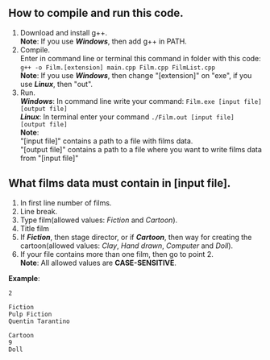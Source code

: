 ## How to compile and run this code.
1) Download and install g++.  
**Note**: If you use ***Windows***, then add g++ in PATH.
2) Compile.  
Enter in command line or terminal this command in folder with this code:
`g++ -o Film.[extension] main.cpp Film.cpp FilmList.cpp`  
**Note**: If you use ***Windows***, then change "[extension]" on "exe", if you use ***Linux***, then "out".
3) Run.  
    ***Windows***: In command line write your command: `Film.exe [input file] [output file]`  
    ***Linux***: In terminal enter your command `./Film.out [input file] [output file]`  
    **Note**:  
    "[input file]" contains a path to a file with films data.   
    "[output file]" contains a path to a file where you want to write films data from "[input file]" 

## What films data must contain in [input file].

1. In first line number of films.
2. Line break.
3. Type film(allowed values: *Fiction* and *Cartoon*).
4. Title film
5. If ***Fiction***, then stage director, 
or if ***Cartoon***, then way for creating the cartoon(allowed values: *Clay*, *Hand drawn*, *Computer* and *Doll*).
6. If your file contains more than one film, then go to point 2.  
**Note**: All allowed values are **CASE-SENSITIVE**.

**Example**:
```
2

Fiction
Pulp Fiction
Quentin Tarantino

Cartoon
9
Doll
```
